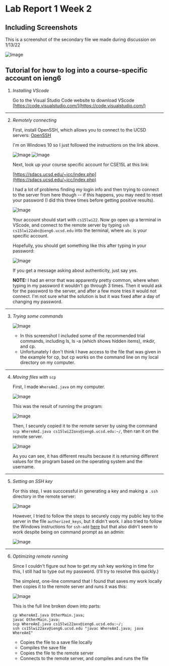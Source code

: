 # Lab Report 1 Week 2

## Including Screenshots

This is a screenshot of the secondary file we made during discussion on 1/13/22

![Image](test_screenshot.jpg)

## Tutorial for how to log into a course-specific account on ieng6

1. *Installing VScode*

    Go to the Visual Studio Code website to download VScode [https://code.visualstudio.com/](https://code.visualstudio.com/)

---

2. *Remotely connecting*

    First, install OpenSSH, which allows you to connect to the UCSD servers: [OpenSSH](https://docs.microsoft.com/en-us/windows-server/administration/openssh/openssh_install_firstuse)

    I'm on Windows 10 so I just followed the instructions on the link above.

    ![Image](images/install_openssh_instructions.png)
    ![Image](images/installed_openssh_settings.png)

    Next, look up your course specific account for CSE15L at this link: 

    [https://sdacs.ucsd.edu/~icc/index.php](https://sdacs.ucsd.edu/~icc/index.php)

    I had a lot of problems finding my login info and then trying to connect to the server from here though -- if this happens, you may need to reset your password (I did this three times before getting positive results).

    ![Image](images/account_lookup_results.png)

    Your account should start with `cs15lwi22`. Now go open up a terminal in VScode, and connect to the remote server by typing `ssh cs15lwi22abc@ieng6.ucsd.edu` into the terminal, where `abc` is your specific account. 

    Hopefully, you should get something like this after typing in your password:

    ![Image](images/connected_to_remote_server.png) 

    If you get a message asking about authenticity, just say yes.

    **NOTE:** I had an error that was apparently pretty common, where when typing in my password it wouldn't go through 3 times. Then it would ask for the password to the server, and after a few more tries it would not connect. I'm not sure what the solution is but it was fixed after a day of changing my password.

---

3. *Trying some commands*

    ![Image](images/testing_commands.png)

    * In this screenshot I included some of the recommended trial commands, including ls, ls -a (which shows hidden items), mkdir, and cp.
    * Unfortunately I don't think I have access to the file that was given in the example for cp, but cp works on the command line on my local directory on my computer.

---

4. *Moving files with* `scp`

    First, I made `WhereAmI.java` on my computer.

    ![Image](images/where_am_i.png)

    This was the result of running the program:

    ![Image](images/local_whereami_run.png)

    Then, I securely copied it to the remote server by using the command `scp WhereAmI.java cs15lwi22axv@ieng6.ucsd.edu:~/`, then ran it on the remote server.

    ![Image](images/scp_success.png)

    As you can see, it has different results because it is returning different values for the program based on the operating system and the username.

---

5. *Setting an SSH key*

    For this step, I was succcessful in generating a key and making a `.ssh` directory in the remote server:

    ![Image](images/ssh_keygen.png)

    However, I tried to follow the steps to securely copy my public key to the server in the file `authorized_keys`, but it didn't work. I also tried to follow the Windows instructions for `ssh-add` [here](https://docs.microsoft.com/en-us/windows-server/administration/openssh/openssh_keymanagement#user-key-generation) but that also didn't seem to work despite being on command prompt as an admin:

    ![Image](images/admin_ssh_agent_fail.png)

---

6. *Optimizing remote running*

    Since I couldn't figure out how to get my ssh key working in time for this, I still had to type out my password. (I'll try to resolve this quickly.)

    The simplest, one-line command that I found that saves my work locally then copies it to the remote server and runs it was this:

    ![Image](images/optimizing_remote.png)

    This is the full line broken down into parts:

    ```
    cp WhereAmI.java OtherMain.java;
    javac OtherMain.java;
    scp WhereAmI.java cs15lwi22axv@ieng6.ucsd.edu:~/;
    ssh cs15lwi22axv@ieng6.ucsd.edu "javac WhereAmI.java; java WhereAmI"
    ```

    * Copies the file to a save file locally
    * Compiles the save file
    * Copies the file to the remote server
    * Connects to the remote server, and compiles and runs the file